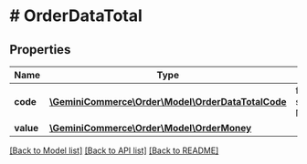 # # OrderDataTotal


## Properties 


Name | Type | Description | Notes
------------ | ------------- | ------------- | -------------
**code**| [**\GeminiCommerce\Order\Model\OrderDataTotalCode**](OrderDataTotalCode.md) |  for more information please, see Model/OrderDataTotalCode.php  |
**value**| [**\GeminiCommerce\Order\Model\OrderMoney**](OrderMoney.md) |   |


[[Back to Model list]](../../README.md#models) [[Back to API list]](../../README.md#endpoints) [[Back to README]](../../README.md)

